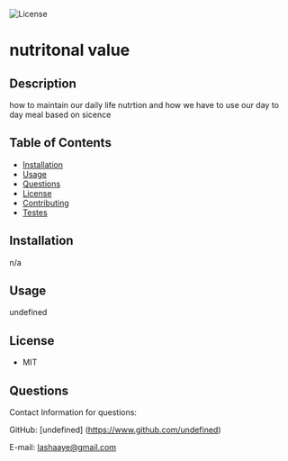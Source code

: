 
![License](https://img.shields.io/static/v1?label=License&message=MIT&color=BLUE)
# nutritonal value

## Description

how to maintain our daily life nutrtion and how we have to use our day to day meal based on sicence 

## Table of Contents

* [Installation](#installation)
* [Usage](#usage)
* [Questions](#questions)
* [License](#license)
* [Contributing](#contributing)
* [Testes](#tests)

## Installation

n/a

## Usage

undefined

## License

* MIT


## Questions

Contact Information for questions: 


GitHub: [undefined] (https://www.github.com/undefined) 

E-mail: lashaaye@gmail.com
